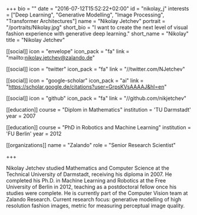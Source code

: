 +++
bio = ""
date = "2016-07-12T15:52:22+02:00"
id = "nikolay_j"
interests = ["Deep Learning", "Generative Modelling", "Image Processing", "Transformer Architectures"]
name = "Nikolay Jetchev"
portrait = "/portraits/Nikolay.jpg"
short_bio = "I want to create the next level of visual fashion experience with generative deep learning."
short_name = "Nikolay"
title = "Nikolay Jetchev"

[[social]]
    icon = "envelope"
    icon_pack = "fa"
    link = "mailto:nikolay.jetchev@zalando.de"

[[social]]
    icon = "twitter"
    icon_pack = "fa"
    link = "//twitter.com/NJetchev"

[[social]]
    icon = "google-scholar"
    icon_pack = "ai"
    link = "https://scholar.google.de/citations?user=GrpsKVsAAAAJ&hl=en"

[[social]]
    icon = "github"
    icon_pack = "fa"
    link = "//github.com/nikjetchev"
        
[[education]]
    course = "Diplom in Mathematics"
    institution = 'TU Darmstadt'
    year = 2007
    
[[education]]
    course = "PhD in Robotics and Machine Learning"
    institution = 'FU Berlin'
    year = 2012

[[organizations]]
    name = "Zalando"
    role = "Senior Research Scientist"

+++

Nikolay Jetchev studied Mathematics and Computer Science at the Technical University of Darmstadt, receiving his diploma in 2007. He completed his Ph.D. in Machine Learning and Robotics at the Free University of Berlin in 2012, teaching as a postdoctoral fellow once his studies were complete. He is currently part of the Computer Vision team at Zalando Research. Current research focus: generative modelling of high resolution fashion images, metric for measuring perceptual image quality.
